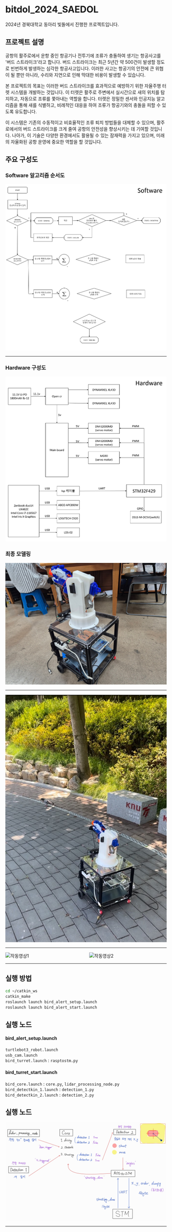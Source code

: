
# bitdol_2024_SAEDOL
2024년 경북대학교 동아리 빛돌에서 진행한 프로젝트입니다.
## 프로젝트 설명
공항의 활주로에서 운항 중인 항공기나 전투기에 조류가 충돌하여 생기는 항공사고를 '버드 스트라이크'라고 합니다. 버드 스트라이크는 최근 5년간 약 500건이 발생할 정도로 빈번하게 발생하는 심각한 항공사고입니다. 이러한 사고는 항공기의 안전에 큰 위협이 될 뿐만 아니라, 수리와 지연으로 인해 막대한 비용이 발생할 수 있습니다.

본 프로젝트의 목표는 이러한 버드 스트라이크를 효과적으로 예방하기 위한 자율주행 터렛 시스템을 개발하는 것입니다. 이 터렛은 활주로 주변에서 실시간으로 새의 위치를 탐지하고, 자동으로 조류를 쫓아내는 역할을 합니다. 터렛은 정밀한 센서와 인공지능 알고리즘을 통해 새를 식별하고, 비례적인 대응을 하여 조류가 항공기와의 충돌을 피할 수 있도록 유도합니다.

이 시스템은 기존의 수동적이고 비효율적인 조류 퇴치 방법들을 대체할 수 있으며, 활주로에서의 버드 스트라이크를 크게 줄여 공항의 안전성을 향상시키는 데 기여할 것입니다. 나아가, 이 기술은 다양한 환경에서도 활용될 수 있는 잠재력을 가지고 있으며, 미래의 자율화된 공항 운영에 중요한 역할을 할 것입니다. 


## 주요 구성도
### Software 알고리즘 순서도
![Software 구성도](./image/software구성도.png)
***
### Hardware 구성도
![Hardware 구성도](./image/hardware구성도.png)

### 최종 모델링
![최종모델1](./image/완성사진1.jpg)
***
![최종모델2](./image/완성사진2(야외).jpg)
***
<div style="display: flex; justify-content: space-between;">
  <img src="./image/작동영상1.gif" alt="작동영상1" style="width: 48%;"/>
  <img src="./image/작동영상2.gif" alt="작동영상2" style="width: 48%;"/>
</div>


***
## 실행 방법
```sh
cd ~/catkin_ws
catkin_make
roslaunch launch bird_alert_setup.launch
roslaunch launch bird_alert_start.launch
```

## 실행 노드
#### **bird_alert_setup.launch**
 `turtlebot3_robot.launch`\
 `usb_cam.launch`\
 `bird_turret.launch` : `rasptostm.py`
#### **bird_turret_start.launch**
`bird_core.launch` : `core.py`, `lidar_processing_node.py`\
`bird_detectkin_1.launch` : `detection_1.py`\
`bird_detectkin_2.launch` : `detection_2.py`


## 실행 노드
![노드정리](./image/노드%20정리.jpg)
***
